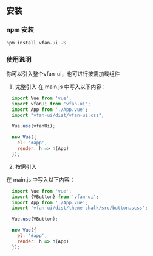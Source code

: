 ## 安装

### npm 安装
```shell
npm install vfan-ui -S
```

### 使用说明

你可以引入整个vfan-ui，也可进行按需加载组件
1. 完整引入
在 main.js 中写入以下内容：

```js
  import Vue from 'vue';
  import vfanUi from 'vfan-ui';
  import App from './App.vue';
  import "vfan-ui/dist/vfan-ui.css";

  Vue.use(vfanUi);

  new Vue({
    el: '#app',
    render: h => h(App)
  });
```
2. 按需引入

在 main.js 中写入以下内容：

```js
  import Vue from 'vue';
  import {VButton} from 'vfan-ui';
  import App from './App.vue';
  import 'vfan-ui/dist/theme-chalk/src/button.scss';

  Vue.use(VButton);

  new Vue({
    el: '#app',
    render: h => h(App)
  });
```